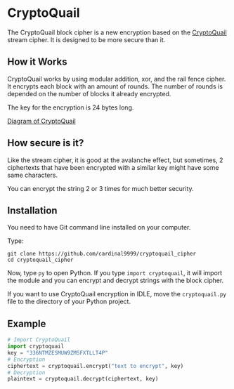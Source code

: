 # CryptoQuail
The CryptoQuail block cipher is a new encryption based on the [CryptoQuail](https://github.com/cardinal9999/CryptoQuail) stream cipher. It is designed to be more secure than it.

## How it Works
CryptoQuail works by using modular addition, xor, and the rail fence cipher. It encrypts each block with an amount of rounds. The number of rounds is depended on the number of blocks it already encrypted.

The key for the encryption is 24 bytes long.

[Diagram of CryptoQuail](howitworks.md)

## How secure is it?
Like the stream cipher, it is good at the avalanche effect, but sometimes, 2 ciphertexts that have been encrypted with a similar key might have some same characters.

You can encrypt the string 2 or 3 times for much better security.

## Installation
You need to have Git command line installed on your computer.

Type:
```shell
git clone https://github.com/cardinal9999/cryptoquail_cipher
cd cryptoquail_cipher
```

Now, type `py` to open Python. If you type `import cryptoquail`, it will import the module and you can encrypt and decrypt strings with the block cipher.

If you want to use CryptoQuail encryption in IDLE, move the `cryptoquail.py` file to the directory of your Python project.

## Example
```py
# Import CryptoQuail 
import cryptoquail
key = "336NTMZESMUW9ZMSFXTLLT4P"
# Encryption
ciphertext = cryptoquail.encrypt("text to encrypt", key)
# Decryption
plaintext = cryptoquail.decrypt(ciphertext, key)
```
